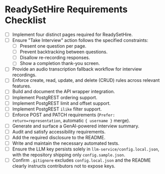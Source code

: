 # ReadySetHire Requirements Checklist

- [ ] Implement four distinct pages required for ReadySetHire.
- [ ] Ensure "Take Interview" action follows the specified constraints:
  - [ ] Present one question per page.
  - [ ] Prevent backtracking between questions.
  - [ ] Disallow re-recording responses.
  - [ ] Show a completion thank-you screen.
- [ ] Provide an audio transcription fallback workflow for interview recordings.
- [ ] Enforce create, read, update, and delete (CRUD) rules across relevant features.
- [ ] Build and document the API wrapper integration.
- [ ] Implement PostgREST ordering support.
- [ ] Implement PostgREST limit and offset support.
- [ ] Implement PostgREST `ilike` filter support.
- [ ] Enforce POST and PATCH requirements (`Prefer: return=representation`, automatic `{ username }` merge).
- [ ] Generate and surface a GenAI-powered interview summary.
- [ ] Audit and satisfy accessibility requirements.
- [ ] Add the required disclosure to the README.
- [ ] Write and maintain the necessary automated tests.
- [ ] Ensure the LLM key persists solely in `llm-service/config.local.json`, with the repository shipping only `config.sample.json`.
- [ ] Confirm `.gitignore` excludes `config.local.json` and the README clearly instructs contributors not to expose keys.
